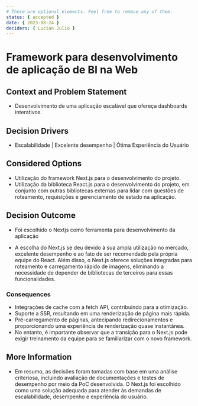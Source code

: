 ```yaml
---
# These are optional elements. Feel free to remove any of them.
status: { accepted }
date: { 2023-08-24 }
deciders: { Lucian Julio }
---
```


# Framework para desenvolvimento de aplicação de BI na Web

## Context and Problem Statement

- Desenvolvimento de uma aplicação escalável que ofereça dashboards interativos.

<!-- This is an optional element. Feel free to remove. -->

## Decision Drivers

- Escalabilidade | Excelente desempenho | Ótima Experiência do Usuário

## Considered Options

- Utilização do framework Next.js para o desenvolvimento do projeto.
- Utilização da biblioteca React.js para o desenvolvimento do projeto, em conjunto com outras bibliotecas externas para lidar com questões de roteamento, requisições e gerenciamento de estado na aplicação.

## Decision Outcome

- Foi escolhido o Nextjs como ferramenta para desenvolvimento da aplicação

- A escolha do Next.js se deu devido à sua ampla utilização no mercado, excelente desempenho e ao fato de ser recomendado pela própria equipe do React. Além disso, o Next.js oferece soluções integradas para roteamento e carregamento rápido de imagens, eliminando a necessidade de depender de bibliotecas de terceiros para essas funcionalidades.

<!-- This is an optional element. Feel free to remove. -->

### Consequences

- Integrações de cache com a fetch API, contribuindo para a otimização.
- Suporte a SSR, resultando em uma renderização de página mais rápida.
- Pré-carregamento de páginas, antecipando redirecionamentos e proporcionando uma experiência de renderização quase instantânea.
- No entanto, é importante observar que a transição para o Next.js pode exigir treinamento da equipe para se familiarizar com o novo framework.

## More Information

- Em resumo, as decisões foram tomadas com base em uma análise criteriosa, incluindo avaliação de documentações e testes de desempenho por meio da PoC desenvolvida. O Next.js foi escolhido como uma solução adequada para atender às demandas de escalabilidade, desempenho e experiência do usuário.
